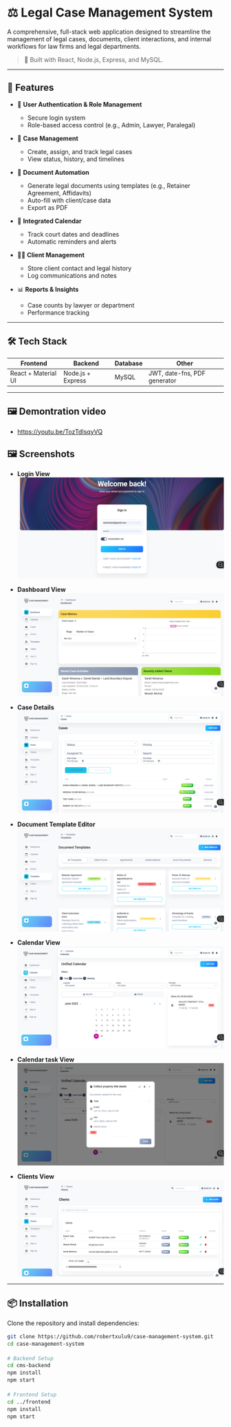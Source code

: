 
# ⚖️ Legal Case Management System

A comprehensive, full-stack web application designed to streamline the management of legal cases, documents, client interactions, and internal workflows for law firms and legal departments.

> 🚀 Built with React, Node.js, Express, and MySQL.

---

## 🧩 Features

- 🔐 **User Authentication & Role Management**
  - Secure login system
  - Role-based access control (e.g., Admin, Lawyer, Paralegal)

- 📁 **Case Management**
  - Create, assign, and track legal cases
  - View status, history, and timelines

- 🧾 **Document Automation**
  - Generate legal documents using templates (e.g., Retainer Agreement, Affidavits)
  - Auto-fill with client/case data
  - Export as PDF

- 📅 **Integrated Calendar**
  - Track court dates and deadlines
  - Automatic reminders and alerts

- 👨‍⚖️ **Client Management**
  - Store client contact and legal history
  - Log communications and notes

- 📊 **Reports & Insights**
  - Case counts by lawyer or department
  - Performance tracking

---

## 🛠 Tech Stack

| Frontend | Backend | Database | Other |
|----------|---------|----------|-------|
| React + Material UI | Node.js + Express | MySQL | JWT, date-fns, PDF generator |

---
## 🖼️ Demontration video
- https://youtu.be/TozTdIsqyVQ

## 🖼️ Screenshots

- **Login View**
  ![Login](./screenshots/login.png)
  
- **Dashboard View**
  ![Dashboard](./screenshots/dashboard.png)

- **Case Details**
  ![Case Details](./screenshots/cases.png)

- **Document Template Editor**
  ![Templates](./screenshots/templates.png)

- **Calendar View**
  ![Calendar](./screenshots/calendar.png)

- **Calendar task View**
  ![Calendar task](./screenshots/calendar_task.png)

- **Clients View**
  ![Clients](./screenshots/Clients.png)

---

## 📦 Installation

Clone the repository and install dependencies:

```bash
git clone https://github.com/robertxulu9/case-management-system.git
cd case-management-system

# Backend Setup
cd cms-backend
npm install
npm start

# Frontend Setup
cd ../frontend
npm install
npm start
